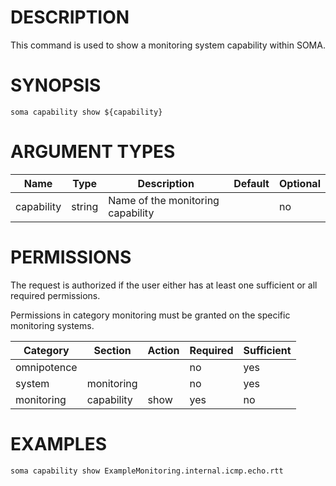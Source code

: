 # DESCRIPTION

This command is used to show a monitoring system capability within SOMA.

# SYNOPSIS

```
soma capability show ${capability}
```

# ARGUMENT TYPES

Name | Type |     Description   | Default | Optional
 --- |  --- | ----------------- | ------- | --------
capability | string | Name of the monitoring capability | | no

# PERMISSIONS

The request is authorized if the user either has at least one
sufficient or all required permissions.

Permissions in category monitoring must be granted on the specific
monitoring systems.

Category | Section | Action | Required | Sufficient
 ------- | ------- | ------ | -------- | ----------
omnipotence | | | no | yes
system | monitoring | | no | yes
monitoring | capability | show | yes | no

# EXAMPLES

```
soma capability show ExampleMonitoring.internal.icmp.echo.rtt
```
